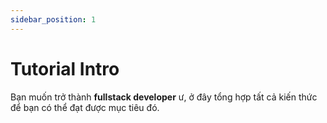 ```yaml
---
sidebar_position: 1
---
```


# Tutorial Intro

Bạn muốn trở thành **fullstack developer** ư, ở đây tổng hợp tất cả kiến thức để bạn có thể đạt được mục tiêu đó.